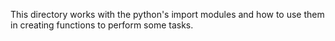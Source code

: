 This directory works with the python's import modules and how to use them in creating functions to perform some tasks.
